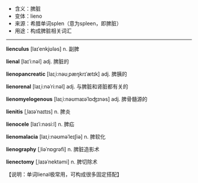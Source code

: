 - <span class="definition">含义：脾脏</span>
- <span class="definition">变体：lieno</span>
- <span class="definition">来源：希腊单词splen（意为spleen，即脾脏）</span>
- <span class="definition">用途：构成脾脏相关词汇</span>


---


<span class="vocabulary">**lienculus**</span> [laɪˈenkjʊləs] n. 副脾

<span class="vocabulary">**lienal**</span> [laɪˈi:nəl] adj. 脾脏的

<span class="vocabulary">**lienopancreatic**</span> [laɪˌi:nəʊˌpæŋkrɪˈætɪk] adj. 脾胰的

<span class="vocabulary">**lienorenal**</span> [laɪˌi:nəˈri:nəl] adj. 与脾脏和肾脏都有关的

<span class="vocabulary">**lienomyelogenous**</span> [laɪˌi:nəʊmaɪəˈlɒʤɪnəs] adj. 脾骨髓源的

<span class="vocabulary">**lienitis**</span> [ˌlaɪəˈnaɪtɪs] n. 脾炎

<span class="vocabulary">**lienocele**</span> [laɪˈi:nəsi:l] n. 脾疝

<span class="vocabulary">**lienomalacia**</span> [laɪˌi:nəʊməˈleɪʃiə] n. 脾软化

<span class="vocabulary">**lienography**</span> [ˌliəˈnɒgrəfi] n. 脾脏造影术

<span class="vocabulary">**lienectomy**</span> [ˌlaɪəˈnektəmi] n. 脾切除术

【说明：单词lienal极常用，可构成很多固定搭配】
